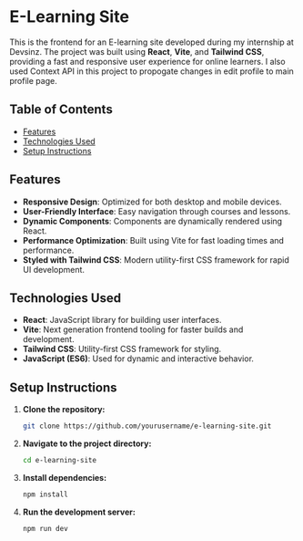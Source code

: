 

# E-Learning Site

This is the frontend for an E-learning site developed during my internship at Devsinz. The project was built using **React**, **Vite**, and **Tailwind CSS**, providing a fast and responsive user experience for online learners. I also used Context API in this project to propogate changes in edit profile to main profile page.

## Table of Contents
- [Features](#features)
- [Technologies Used](#technologies-used)
- [Setup Instructions](#setup-instructions)

## Features
- **Responsive Design**: Optimized for both desktop and mobile devices.
- **User-Friendly Interface**: Easy navigation through courses and lessons.
- **Dynamic Components**: Components are dynamically rendered using React.
- **Performance Optimization**: Built using Vite for fast loading times and performance.
- **Styled with Tailwind CSS**: Modern utility-first CSS framework for rapid UI development.

## Technologies Used
- **React**: JavaScript library for building user interfaces.
- **Vite**: Next generation frontend tooling for faster builds and development.
- **Tailwind CSS**: Utility-first CSS framework for styling.
- **JavaScript (ES6)**: Used for dynamic and interactive behavior.

## Setup Instructions

1. **Clone the repository:**
   ```bash
   git clone https://github.com/yourusername/e-learning-site.git
   ```

2. **Navigate to the project directory:**
   ```bash
   cd e-learning-site
   ```

3. **Install dependencies:**
   ```bash
   npm install
   ```

4. **Run the development server:**
   ```bash
   npm run dev
   ```
